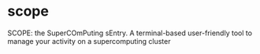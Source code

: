 # scope
SCOPE: the SuperCOmPuting sEntry. A terminal-based user-friendly tool to manage your activity on a supercomputing cluster
